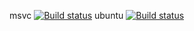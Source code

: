 msvc [![Build status](https://ci.appveyor.com/api/projects/status/pkwdw7s0obdjyp03?svg=true)](https://ci.appveyor.com/project/vertil/gamedev-rl4ea)
ubuntu [![Build status](https://ci.appveyor.com/api/projects/status/9mqvq8221wu50dt7?svg=true)](https://ci.appveyor.com/project/vertil/gamedev-sidg6)
